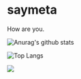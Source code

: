 # saymeta

How are you.

![Anurag's github stats](https://github-readme-stats.vercel.app/api?username=saymeta&show_icons=true&theme=solarized-light)

![Top Langs](https://github-readme-stats.vercel.app/api/top-langs/?username=saymeta&layout=detail&theme=tokyonight)

<a href="https://hits.seeyoufarm.com"><img src="https://hits.seeyoufarm.com/api/count/incr/badge.svg?url=https%3A%2F%2Fgithub.com%2Fsaymeta&count_bg=%2379C83D&title_bg=%23555555&icon=&icon_color=%23E7E7E7&title=hits&edge_flat=false"/></a>
